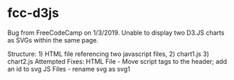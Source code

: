 # fcc-d3js
Bug from FreeCodeCamp on 1/3/2019. Unable to display two D3.JS charts as SVGs within the same page. 

Structure: 1) HTML file referencing two javascript files,   2) chart1.js    3) chart2.js
Attempted Fixes:
  HTML File - Move script tags to the header; add an id to svg
  JS Files - rename svg as svg1
